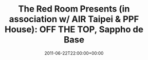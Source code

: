 ---
templateKey: event
guid: 0895e6ad-6eab-11ea-99c5-002590d1d1b0
date: 2011-06-22T22:00:00+00:00
eventTime: '10pm'
title: 'The Red Room Presents (in association w/ AIR Taipei & PPF House): OFF THE TOP, Sappho de Base'
artist: 'The Red Room Presents (in association w/ AIR Taipei & PPF House): OFF THE TOP'
city: Taipei
venue: Sappho de Base
group: LEO37
guests: LEO37, The FTT Quartet
---